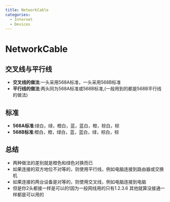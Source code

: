 ```yaml
---
title: NetworkCable
categories:
  - Internet
  - Devices
---
```

# NetworkCable

## 交叉线与平行线

- **交叉线的做法**:一头采用568A标准，一头采用568B标准
- **平行线的做法**:两头同为568A标准或568B标准,(一般用到的都是568B平行线的做法)

## 标准

- **568A标准**:绿白，绿，橙白，蓝，蓝白，橙，棕白，棕
- **568B标准**:橙白，橙，绿白，蓝，蓝白，绿，棕白，棕

## 总结

- 两种做法的差别就是橙色和绿色对换而已
- 如果连接的双方地位不对等的，则使用平行线，例如电脑连接到路由器或交换机
- 如果连接的两台设备是对等的，则使用交叉线，例如电脑连接到电脑
- 但是你2头都接一样是可以的!因为一般网线用的只有1.2.3.6 其他就算没接通一样都是可以用的